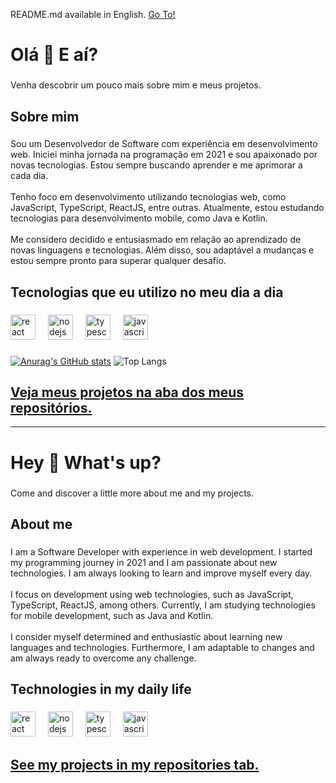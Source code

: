 <p>README.md available in English. <a href="#hey--whats-up">Go To!</a></p>

<h1 align="left">Olá 👋 E aí?</h1>

###

<p align="left">Venha descobrir um pouco mais sobre mim e meus projetos.</p>

###

<h2 align="left">Sobre mim</h2>

###

<p align="left">Sou um Desenvolvedor de Software com experiência em desenvolvimento web. Iniciei minha jornada na programação em 2021 e sou apaixonado por novas tecnologias. Estou sempre buscando aprender e me aprimorar a cada dia.<br><br>Tenho foco em desenvolvimento utilizando tecnologias web, como JavaScript, TypeScript, ReactJS, entre outras. Atualmente, estou estudando tecnologias para desenvolvimento mobile, como Java e Kotlin.<br><br>Me considero decidido e entusiasmado em relação ao aprendizado de novas linguagens e tecnologias. Além disso, sou adaptável a mudanças e estou sempre pronto para superar qualquer desafio.</p>

###

<h2 align="left">Tecnologias que eu utilizo no meu dia a dia</h2>

###

<div align="left">
  <img src="https://cdn.jsdelivr.net/gh/devicons/devicon/icons/react/react-original.svg" height="40" alt="react logo"  />
  <img width="12" />
  <img src="https://cdn.jsdelivr.net/gh/devicons/devicon/icons/nodejs/nodejs-original.svg" height="40" alt="nodejs logo"  />
  <img width="12" />
  <img src="https://cdn.jsdelivr.net/gh/devicons/devicon/icons/typescript/typescript-original.svg" height="40" alt="typescript logo"  />
  <img width="12" />
  <img src="https://cdn.jsdelivr.net/gh/devicons/devicon/icons/javascript/javascript-original.svg" height="40" alt="javascript logo"  />
</div>

###
[![Anurag's GitHub stats](https://github-readme-stats.vercel.app/api?username=anuraghazra)](https://github.com/anuraghazra/github-readme-stats)
![Top Langs](https://github-readme-stats.vercel.app/api/top-langs/?username=anuraghazra&layout=compact)

###

<h2 align="left"> <a href="https://github.com/invencaosts?tab=repositories">Veja meus projetos na aba dos meus repositórios.</a> </h2>

---

<h1 align="left">Hey 👋 What's up?</h1>

###

<p align="left">Come and discover a little more about me and my projects.</p>

###

<h2 align="left">About me</h2>

###

<p align="left">I am a Software Developer with experience in web development. I started my programming journey in 2021 and I am passionate about new technologies. I am always looking to learn and improve myself every day.<br><br>I focus on development using web technologies, such as JavaScript, TypeScript, ReactJS, among others. Currently, I am studying technologies for mobile development, such as Java and Kotlin.<br><br>I consider myself determined and enthusiastic about learning new languages ​​and technologies. Furthermore, I am adaptable to changes and am always ready to overcome any challenge.</p>

###

<h2 align="left">Technologies in my daily life</h2>

###

<div align="left">
  <img src="https://cdn.jsdelivr.net/gh/devicons/devicon/icons/react/react-original.svg" height="40" alt="react logo"  />
  <img width="12" />
  <img src="https://cdn.jsdelivr.net/gh/devicons/devicon/icons/nodejs/nodejs-original.svg" height="40" alt="nodejs logo"  />
  <img width="12" />
  <img src="https://cdn.jsdelivr.net/gh/devicons/devicon/icons/typescript/typescript-original.svg" height="40" alt="typescript logo"  />
  <img width="12" />
  <img src="https://cdn.jsdelivr.net/gh/devicons/devicon/icons/javascript/javascript-original.svg" height="40" alt="javascript logo"  />
</div>

###

<h2 align="left"> <a href="https://github.com/invencaosts?tab=repositories">See my projects in my repositories tab.</a> </h2>
